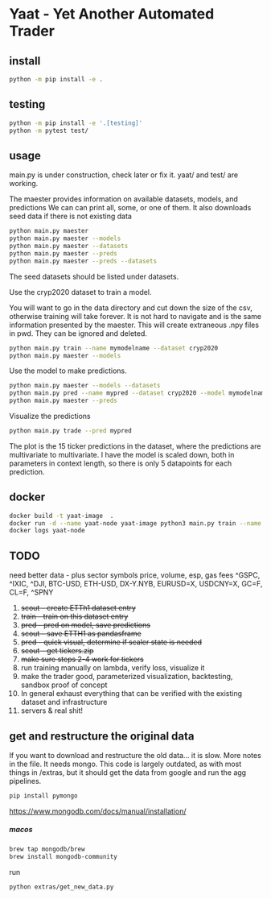 # Yaat - Yet Another Automated Trader
## install
```sh
python -m pip install -e . 
```

## testing
```sh
python -m pip install -e '.[testing]'
python -m pytest test/ 
```

## usage

main.py is under construction, check later or fix it. yaat/ and test/ are working.

The maester provides information on available datasets, models, and predictions
We can can print all, some, or one of them.
It also downloads seed data if there is not existing data
```sh
python main.py maester
python main.py maester --models
python main.py maester --datasets
python main.py maester --preds
python main.py maester --preds --datasets
```

The seed datasets should be listed under datasets.


Use the cryp2020 dataset to train a model.

You will want to go in the data directory and cut down the size of the csv, otherwise training will take forever. It is not hard to navigate and is the same information presented by the maester. This will create extraneous .npy files in pwd. They can be ignored and deleted.

```sh
python main.py train --name mymodelname --dataset cryp2020
python main.py maester --models
```

Use the model to make predictions.

```sh
python main.py maester --models --datasets
python main.py pred --name mypred --dataset cryp2020 --model mymodelname
python main.py maester --preds
```

Visualize the predictions
```sh
python main.py trade --pred mypred
```

The plot is the 15 ticker predictions in the dataset, where the predictions are multivariate to multivariate. I have the model is scaled down, both in parameters in context length, so there is only 5 datapoints for each prediction.

## docker

```sh
docker build -t yaat-image  .
docker run -d --name yaat-node yaat-image python3 main.py train --name lambdock1 --dataset cryp2020
docker logs yaat-node
```

## TODO

need better data - plus sector symbols
price, volume, esp, gas fees
^GSPC, ^IXIC, ^DJI, BTC-USD, ETH-USD, DX-Y.NYB,
EURUSD=X, USDCNY=X, GC=F, CL=F, ^SPNY

1. ~~scout - create ETTh1 dataset entry~~
2. ~~train - train on this dataset entry~~
3. ~~pred - pred on model, save predictions~~
4. ~~scout - save ETTH1 as pandasframe~~
5. ~~pred - quick visual, determine if scaler state is needed~~
6. ~~scout - get tickers.zip~~
7. ~~make sure steps 2-4 work for tickers~~
8. run training manually on lambda, verify loss, visualize it
9. make the trader good, parameterized visualization, backtesting, sandbox proof of concept
10. In general exhaust everything that can be verified with the existing dataset and infrastructure
11. servers & real shit!

## get and restructure the original data
If you want to download and restructure the old data... it is slow.
More notes in the file. It needs mongo. This code is largely outdated,
as with most things in /extras, but it should get the data from google
and run the agg pipelines.
```sh
pip install pymongo
```
https://www.mongodb.com/docs/manual/installation/
##### macos

```sh
brew tap mongodb/brew
brew install mongodb-community
```

run
```sh
python extras/get_new_data.py
```
